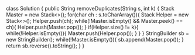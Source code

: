 class Solution {
public String removeDuplicates(String s, int k) {
Stack<Character> Master = new Stack<>();
for(char ch : s.toCharArray()){
Stack<Character> Helper = new Stack<>();
Helper.push(ch);
while(!Master.isEmpty() && Master.peek() == ch){
Helper.push(Master.pop());
}
if(Helper.size() != k){
while(!Helper.isEmpty()){
Master.push(Helper.pop());
}
}
}
StringBuilder sb = new StringBuilder();
while(!Master.isEmpty()){
sb.append(Master.pop());
}
return sb.reverse().toString();
}
}